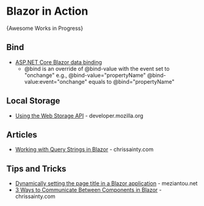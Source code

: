 # Blazor in Action

{Awesome Works in Progress}

## Bind
* [ASP.NET Core Blazor data binding](https://docs.microsoft.com/en-us/aspnet/core/blazor/components/data-binding?view=aspnetcore-6.0)
  * @bind is an override of @bind-value with the event set to "onchange" e.g., @bind-value="propertyName" @bind-value:event="onchange" equals to @bind="propertyName"

## Local Storage
* [Using the Web Storage API](https://developer.mozilla.org/en-US/docs/Web/API/Web_Storage_API/Using_the_Web_Storage_API) - developer.mozilla.org

## Articles
* [Working with Query Strings in Blazor](https://chrissainty.com/working-with-query-strings-in-blazor/) - chrissainty.com


## Tips and Tricks
* [Dynamically setting the page title in a Blazor application](https://www.meziantou.net/dynamically-setting-the-page-title-in-a-blazor-application.htm) - meziantou.net
* [3 Ways to Communicate Between Components in Blazor](https://chrissainty.com/3-ways-to-communicate-between-components-in-blazor/) - chrissainty.com
